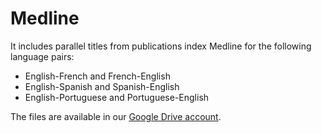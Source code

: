 # Medline

It includes parallel titles from publications index Medline for the following language pairs:

- English-French and French-English
- English-Spanish and Spanish-English
- English-Portuguese and Portuguese-English

The files are available in our [Google Drive account](https://drive.google.com/drive/folders/0B3UxRWA52hBjQjZmYlRZWHQ4SUE).
